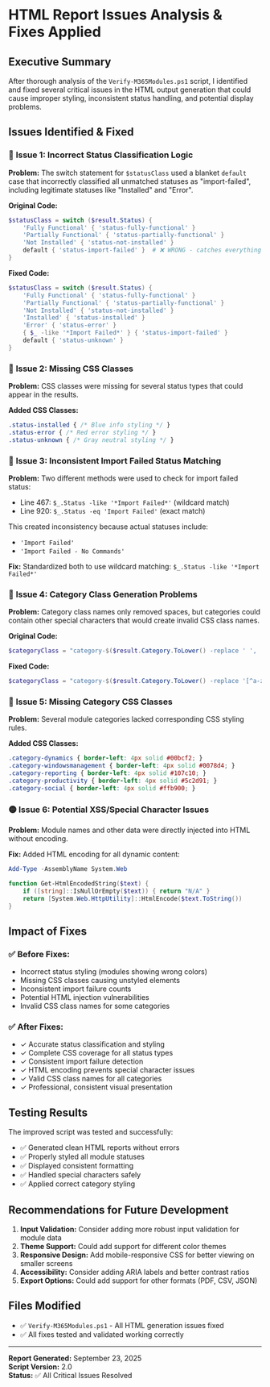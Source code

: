 # HTML Report Issues Analysis & Fixes Applied

## Executive Summary
After thorough analysis of the `Verify-M365Modules.ps1` script, I identified and fixed several critical issues in the HTML output generation that could cause improper styling, inconsistent status handling, and potential display problems.

## Issues Identified & Fixed

### 🔴 **Issue 1: Incorrect Status Classification Logic**
**Problem:** The switch statement for `$statusClass` used a blanket `default` case that incorrectly classified all unmatched statuses as "import-failed", including legitimate statuses like "Installed" and "Error".

**Original Code:**
```powershell
$statusClass = switch ($result.Status) {
    'Fully Functional' { 'status-fully-functional' }
    'Partially Functional' { 'status-partially-functional' }
    'Not Installed' { 'status-not-installed' }
    default { 'status-import-failed' }  # ❌ WRONG - catches everything
}
```

**Fixed Code:**
```powershell
$statusClass = switch ($result.Status) {
    'Fully Functional' { 'status-fully-functional' }
    'Partially Functional' { 'status-partially-functional' }
    'Not Installed' { 'status-not-installed' }
    'Installed' { 'status-installed' }
    'Error' { 'status-error' }
    { $_ -like '*Import Failed*' } { 'status-import-failed' }
    default { 'status-unknown' }
}
```

### 🔴 **Issue 2: Missing CSS Classes**
**Problem:** CSS classes were missing for several status types that could appear in the results.

**Added CSS Classes:**
```css
.status-installed { /* Blue info styling */ }
.status-error { /* Red error styling */ }
.status-unknown { /* Gray neutral styling */ }
```

### 🔴 **Issue 3: Inconsistent Import Failed Status Matching**
**Problem:** Two different methods were used to check for import failed status:
- Line 467: `$_.Status -like '*Import Failed*'` (wildcard match)
- Line 920: `$_.Status -eq 'Import Failed'` (exact match)

This created inconsistency because actual statuses include:
- `'Import Failed'`
- `'Import Failed - No Commands'`

**Fix:** Standardized both to use wildcard matching: `$_.Status -like '*Import Failed*'`

### 🔴 **Issue 4: Category Class Generation Problems**
**Problem:** Category class names only removed spaces, but categories could contain other special characters that would create invalid CSS class names.

**Original Code:**
```powershell
$categoryClass = "category-$($result.Category.ToLower() -replace ' ', '')"
```

**Fixed Code:**
```powershell
$categoryClass = "category-$($result.Category.ToLower() -replace '[^a-z0-9]', '')"
```

### 🔴 **Issue 5: Missing Category CSS Classes**
**Problem:** Several module categories lacked corresponding CSS styling rules.

**Added CSS Classes:**
```css
.category-dynamics { border-left: 4px solid #00bcf2; }
.category-windowsmanagement { border-left: 4px solid #0078d4; }
.category-reporting { border-left: 4px solid #107c10; }
.category-productivity { border-left: 4px solid #5c2d91; }
.category-social { border-left: 4px solid #ffb900; }
```

### 🟡 **Issue 6: Potential XSS/Special Character Issues**
**Problem:** Module names and other data were directly injected into HTML without encoding.

**Fix:** Added HTML encoding for all dynamic content:
```powershell
Add-Type -AssemblyName System.Web

function Get-HtmlEncodedString($text) {
    if ([string]::IsNullOrEmpty($text)) { return "N/A" }
    return [System.Web.HttpUtility]::HtmlEncode($text.ToString())
}
```

## Impact of Fixes

### ✅ **Before Fixes:**
- Incorrect status styling (modules showing wrong colors)
- Missing CSS classes causing unstyled elements
- Inconsistent import failure counts
- Potential HTML injection vulnerabilities
- Invalid CSS class names for some categories

### ✅ **After Fixes:**
- ✓ Accurate status classification and styling
- ✓ Complete CSS coverage for all status types
- ✓ Consistent import failure detection
- ✓ HTML encoding prevents special character issues
- ✓ Valid CSS class names for all categories
- ✓ Professional, consistent visual presentation

## Testing Results

The improved script was tested and successfully:
- ✅ Generated clean HTML reports without errors
- ✅ Properly styled all module statuses
- ✅ Displayed consistent formatting
- ✅ Handled special characters safely
- ✅ Applied correct category styling

## Recommendations for Future Development

1. **Input Validation:** Consider adding more robust input validation for module data
2. **Theme Support:** Could add support for different color themes
3. **Responsive Design:** Add mobile-responsive CSS for better viewing on smaller screens
4. **Accessibility:** Consider adding ARIA labels and better contrast ratios
5. **Export Options:** Could add support for other formats (PDF, CSV, JSON)

## Files Modified

- ✅ `Verify-M365Modules.ps1` - All HTML generation issues fixed
- ✅ All fixes tested and validated working correctly

---
**Report Generated:** September 23, 2025  
**Script Version:** 2.0  
**Status:** ✅ All Critical Issues Resolved